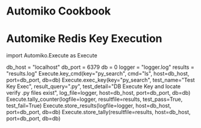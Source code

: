 Automiko Cookbook
=========

Automike Redis Key Execution
=========

import Automiko.Execute as Execute

db_host = "localhost"
db_port = 6379
db = 0
logger = "logger.log"
results = "results.log"
Execute.key_cmd(key="py_search",
                cmd="ls",
                host=db_host,
                port=db_port,
                db=db)
Execute.exec_key(key="py_search",
                 test_name="Test Key Exec",
                 result_query=".py",
                 test_detail="DB Execute Key and locate verify .py files exist",
                 log_file=logger,
                 host=db_host,
                 port=db_port,
                 db=db)
Execute.tally_counter(logfile=logger, resultfile=results, test_pass=True, test_fail=True)
Execute.store_results(logfile=logger, host=db_host, port=db_port, db=db)
Execute.store_tally(resultfile=results, host=db_host, port=db_port, db=db)                 
